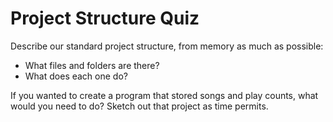 # Project Structure Quiz

Describe our standard project structure, from memory as much as possible:

* What files and folders are there?
* What does each one do?

If you wanted to create a program that stored songs and play counts, what would you need to do? Sketch out that project as time permits.
